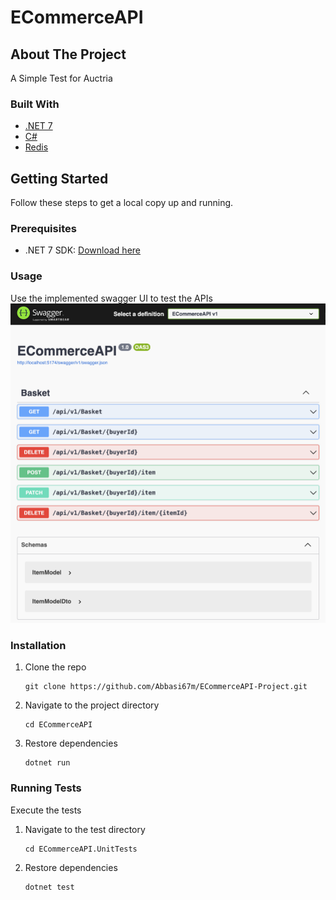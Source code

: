 # ECommerceAPI

## About The Project
A Simple Test for Auctria

### Built With
- [.NET 7](https://dotnet.microsoft.com/en-us/download/dotnet/7.0)
- [C#](https://docs.microsoft.com/en-us/dotnet/csharp/)
- [Redis](https://redis.io/) 

## Getting Started
Follow these steps to get a local copy up and running.

### Prerequisites
- .NET 7 SDK: [Download here](https://dotnet.microsoft.com/en-us/download/dotnet/7.0)

### Usage
Use the implemented swagger UI to test the APIs
![Swagger](swaggerUI.png)

### Installation
1. Clone the repo
   ```
   git clone https://github.com/Abbasi67m/ECommerceAPI-Project.git
   ```
2. Navigate to the project directory
   ```
   cd ECommerceAPI
   ```
4. Restore dependencies
   ```
   dotnet run
   ```

### Running Tests
Execute the tests

1. Navigate to the test directory
   ```
   cd ECommerceAPI.UnitTests
   ```
2. Restore dependencies
   ```
   dotnet test
   ```
